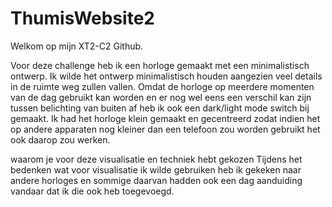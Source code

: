 # ThumisWebsite2

Welkom op mijn XT2-C2 Github.

Voor deze challenge heb ik een horloge gemaakt met een minimalistisch ontwerp. Ik wilde het ontwerp minimalistisch houden aangezien veel details in de ruimte weg zullen vallen. Omdat de horloge op meerdere momenten van de dag gebruikt kan worden en er nog wel eens een verschil kan zijn tussen belichting van buiten af heb ik ook een dark/light mode switch bij gemaakt. Ik had het horloge klein gemaakt en gecentreerd zodat indien het op andere apparaten nog kleiner dan een telefoon zou worden gebruikt het ook daarop zou werken. 

waarom je voor deze visualisatie en techniek hebt gekozen
Tijdens het bedenken wat voor visualisatie ik wilde gebruiken heb ik gekeken naar andere horloges en sommige daarvan hadden ook een dag aanduiding vandaar dat ik die ook heb toegevoegd. 
